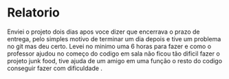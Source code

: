 # Relatorio
Enviei o projeto dois dias apos voce dizer que encerrava o prazo de entrega, pelo simples motivo de terminar um dia depois e tive um problema no git mas deu certo. Levei no minimo uma 6 horas para fazer e como o professor ajudou no começo do codigo em sala não ficou tão dificil fazer o projeto junk food, tive ajuda de um amigo em uma função o resto do codigo conseguir fazer com dificuldade .
